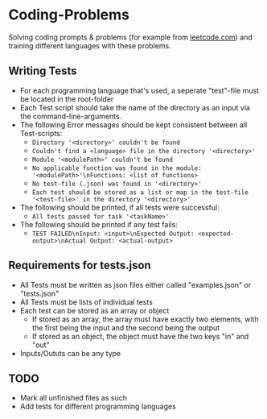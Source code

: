 # Coding-Problems

Solving coding prompts & problems (for example from [leetcode.com](https://www.leetcode.com)) and training different languages with these problems.

## Writing Tests

-   For each programming language that's used, a seperate "test"-file must be located in the root-folder
-   Each Test script should take the name of the directory as an input via the command-line-arguments.
-   The following Error messages should be kept consistent between all Test-scripts:
    -   `Directory '<directory>' couldn't be found`
    -   `Couldn't find a <language> file in the directory '<directory>'`
    -   `Module '<modulePath>' couldn't be found`
    -   `No applicable function was found in the module: '<modulePath>'\nFunctions: <list of functions>`
    -   `No test-file (.json) was found in '<directory>'`
    -   `Each test should be stored as a list or map in the test-file '<test-file>' in the directory '<directory>'`
-   The following should be printed, if all tests were successful:
    -   `All tests passed for task '<taskName>'`
-   The following should be printed if any test fails:
    -   `TEST FAILED\nInput: <input>\nExpected Output: <expected-output>\nActual Output: <actual-output>`

## Requirements for tests.json

-   All Tests must be written as json files either called "examples.json" or "tests.json"
-   All Tests must be lists of individual tests
-   Each test can be stored as an array or object
    -   If stored as an array, the array must have exactly two elements, with the first being the input and the second being the output
    -   If stored as an object, the object must have the two keys "in" and "out"
-   Inputs/Oututs can be any type

## TODO

-   Mark all unfinished files as such
-   Add tests for different programming languages
